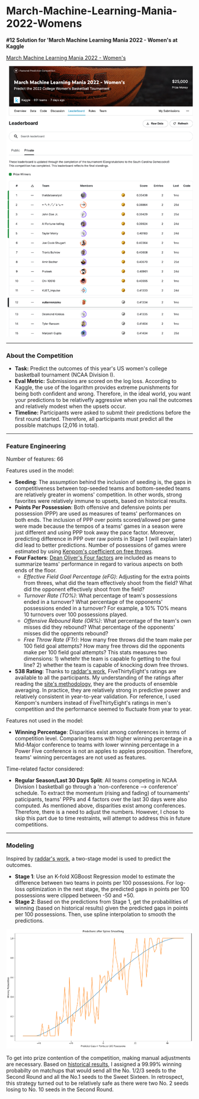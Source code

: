 # March-Machine-Learning-Mania-2022-Womens
**#12 Solution for 'March Machine Learning Mania 2022 - Women's at Kaggle**

[March Machine Learning Mania 2022 - Women's](https://www.kaggle.com/competitions/womens-march-mania-2022)

<img src='static/ncaaw-2022.png' width='600'> 

---
### About the Competition
- **Task:** Predict the outcomes of this year's US women's college basketball tournament (NCAA Division I). 
- **Eval Metric:** Submissions are scored on the log loss. According to Kaggle, the use of the logarithm provides extreme punishments for being both confident and wrong. Therefore, in the ideal world, you want your predictions to be relativefly aggressive when you nail the outcomes and relatively modest when the upsets occur.
- **Timeline:** Participants were asked to submit their predictions before the first round started. Therefore, all participants must predict all the possible matchups (2,016 in total). 

---
### Feature Engineering
Number of features: 66

Features used in the model:
- **Seeding**: The assumption behind the inclusion of seeding is, the gaps in competitiveness between top-seeded teams and bottom-seeded teams are relatively greater in womens' competition. In other words, strong favorites were relatively immune to upsets, based on historical results. 
- **Points Per Possession**: Both offensive and defensive points per possession (PPP) are used as measures of teams' performances on both ends. The inclusion of PPP over points scored/allowed per game were made because the tempos of a teams' games in a season were just different and using PPP took away the pace factor. Moreover, predicting difference in PPP over raw points in Stage 1 (will explain later) did lead to better predictions. Number of possessions of games wrere estimated by using [Kenpom's coefficient on free throws](https://kenpom.com/blog/the-possession/).
- **Four Factors**: [Dean Oliver's Four factors](https://www.basketball-reference.com/about/factors.html) are included as means to summarize teams' performance in regard to various aspects on both ends of the floor. 
  - *Effective Field Goal Percentage (eFG)*: Adjusting for the extra points from threes, what did the team effectively shoot from the field? What did the opponent effectively shoot from the field?
  - *Turnover Rate (TO%)*: What percentage of team's possessions ended in a turnover? What percentage of the opponents' possessions ended in a turnover? For example, a 10% TO% means 10 turnovers over 100 possessions played.
  - *Offensive Rebound Rate (OR%)*: What percentage of the team's own misses did they rebound? What percentage of the opponents' misses did the oppnents rebound? 
  - *Free Throw Rate (FTr)*: How many free throws did the team make per 100 field goal attempts? How many free throws did the opponents make per 100 field goal attempts? This stats measures two dimensions: 1) whetehr the team is capable fo getting to the foul line? 2) whether the team is capable of knocking down free throws.
- **538 Rating**: Thanks to [raddar's work](https://www.kaggle.com/datasets/raddar/ncaa-women-538-team-ratings), FiveThirtyEight's ratings are available to all the participants. My understanding of the ratings after reading the [site's methodology](https://fivethirtyeight.com/methodology/how-our-march-madness-predictions-work-2/), they are the products of ensemble averaging. In practice, they are relatively strong in predictive power and relatively consistent in year-to-year validation. For reference, I used Kenpom's numbers instead of FiveThirtyEight's ratings in men's competition and the performance seemed to fluctuate from year to year.

Features not used in the model:
- **Winning Percentage**: Disparities exist among conferences in terms of competition level. Comparing teams with higher winning percentage in a Mid-Major conference to teams with lower winning percentage in a Power Five conference is not an apples to apples proposition. Therefore, teams' winning percentages are not used as features.

Time-related factor considered:
- **Regular Season/Last 30 Days Split**: All teams competing in NCAA Division I basketball go through a 'non-conference --> conference' schedule. To extract the momentum (rising and fading) of tournaments' paticipants, teams' PPPs and 4 factors over the last 30 days were also computed. As mentioned above, disparities exist among conferences. Therefore, there is a need to adjust the numbers. However, I chose to skip this part due to time restraints, will attempt to address this in future competitions.

---
### Modeling
Inspired by [raddar's work](https://www.kaggle.com/code/raddar/paris-madness/notebook), a two-stage model is used to predict the outcomes.
- **Stage 1**: Use an K-fold XGBoost Regression model to estimate the difference between two teams in points per 100 possessions. For log-loss optimization in the next stage, the predicted gaps in points per 100 possessions were clipped between -50 and +50.
- **Stage 2**: Based on the predictions from Stage 1, get the probabilities of winning (based on historical results) given the predicted gaps in points per 100 possessions. Then, use spline interpolation to smooth the predictions. 

<img src='static/modeling.png' width='600'> 

To get into prize contention of the competition, making manual adjustments are necessary. Based on [historical results](https://en.wikipedia.org/wiki/NCAA_Division_I_Women%27s_Basketball_Tournament_upsets), I assigned a 99.99% winning probabilty on matchups that would send all the No. 1/2/3 seeds to the Second Round and all the No.1 seeds to the Sweet Sixteen. In retrospect, this strategy turned out to be relatively safe as there were
two No. 2 seeds losing to No. 10 seeds in the Second Round.

